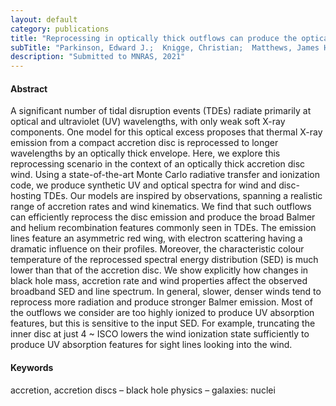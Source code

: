 ```yaml
---
layout: default
category: publications
title: "Reprocessing in optically thick outflows can produce the optical emission line spectra of tidal disruption events"
subTitle: "Parkinson, Edward J.;  Knigge, Christian;  Matthews, James H.; Long, Knox S.; Higginbottom, Nick;  Sim, Stuart A.; Mangham, Samuel W."
description: "Submitted to MNRAS, 2021"
---
```


#### Abstract

A significant number of tidal disruption events (TDEs) radiate primarily at optical and ultraviolet (UV) wavelengths, with only weak soft X-ray components. One model for this optical excess proposes that thermal X-ray emission from a compact accretion disc is reprocessed to longer wavelengths by an optically thick envelope. Here, we explore this reprocessing scenario in the context of an optically thick accretion disc wind. Using a state-of-the-art Monte Carlo radiative transfer and ionization code, we produce synthetic UV and optical spectra for wind and disc-hosting TDEs. Our models are inspired by observations, spanning a realistic range of accretion rates and wind kinematics. We find that such outflows can efficiently reprocess the disc emission and produce the broad Balmer and helium recombination features commonly seen in TDEs. The emission lines feature an asymmetric red wing, with electron scattering having a dramatic influence on their profiles. Moreover, the characteristic colour temperature of the reprocessed spectral energy distribution (SED) is much lower than that of the accretion disc. We show explicitly how changes in black hole mass, accretion rate and wind properties affect the observed broadband SED and line spectrum. In general, slower, denser winds tend to reprocess more radiation and produce stronger Balmer emission. Most of the outflows we consider are too highly ionized to produce UV absorption features, but this is sensitive to the input SED. For example, truncating the inner disc at just 4 ~ ISCO lowers the wind ionization state sufficiently to produce UV absorption features for sight lines looking into the wind.

#### Keywords

accretion, accretion discs – black hole physics – galaxies: nuclei
